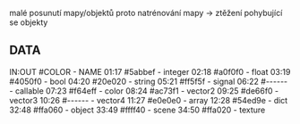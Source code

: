 malé posunutí mapy/objektů proto natrénování mapy -> ztěžení
pohybující se objekty

## DATA

IN:OUT #COLOR - NAME
01:17 #5abbef - integer
02:18 #a0f0f0 - float
03:19 #4050f0 - bool
04:20 #20e020 - string
05:21 #ff5f5f - signal
06:22 #------ - callable
07:23 #f64eff - color
08:24 #ac73f1 - vector2
09:25 #de66f0 - vector3
10:26 #------ - vector4
11:27 #e0e0e0 - array
12:28 #54ed9e - dict
32:48 #ffa060 - object
33:49 #ffff40 - scene
34:50 #ffa020 - texture


